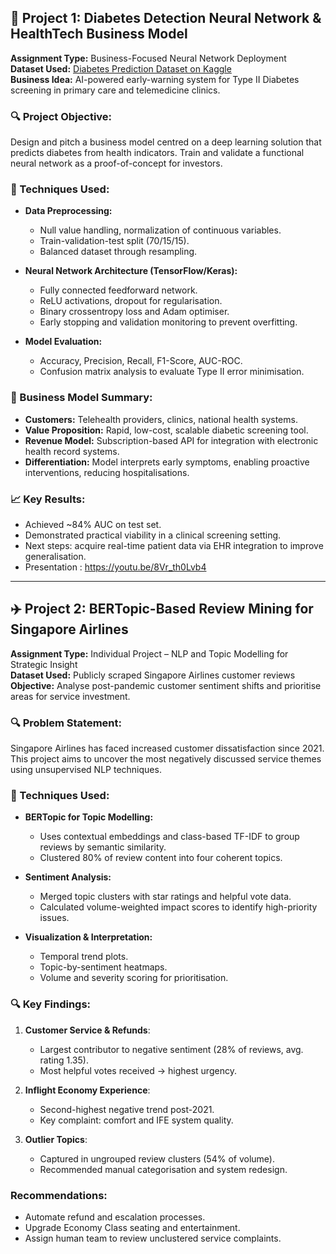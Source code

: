 ## 🚀 Project 1: Diabetes Detection Neural Network & HealthTech Business Model

**Assignment Type:** Business-Focused Neural Network Deployment  
**Dataset Used:** [Diabetes Prediction Dataset on Kaggle](https://www.kaggle.com/datasets/iammustafatz/diabetes-prediction-dataset)  
**Business Idea:** AI-powered early-warning system for Type II Diabetes screening in primary care and telemedicine clinics.

### 🔍 Project Objective:
Design and pitch a business model centred on a deep learning solution that predicts diabetes from health indicators. Train and validate a functional neural network as a proof-of-concept for investors.

### 🧠 Techniques Used:
- **Data Preprocessing:**
  - Null value handling, normalization of continuous variables.
  - Train-validation-test split (70/15/15).
  - Balanced dataset through resampling.

- **Neural Network Architecture (TensorFlow/Keras):**
  - Fully connected feedforward network.
  - ReLU activations, dropout for regularisation.
  - Binary crossentropy loss and Adam optimiser.
  - Early stopping and validation monitoring to prevent overfitting.

- **Model Evaluation:**
  - Accuracy, Precision, Recall, F1-Score, AUC-ROC.
  - Confusion matrix analysis to evaluate Type II error minimisation.

### 💼 Business Model Summary:
- **Customers:** Telehealth providers, clinics, national health systems.
- **Value Proposition:** Rapid, low-cost, scalable diabetic screening tool.
- **Revenue Model:** Subscription-based API for integration with electronic health record systems.
- **Differentiation:** Model interprets early symptoms, enabling proactive interventions, reducing hospitalisations.

### 📈 Key Results:
- Achieved ~84% AUC on test set.
- Demonstrated practical viability in a clinical screening setting.
- Next steps: acquire real-time patient data via EHR integration to improve generalisation.
- Presentation : https://youtu.be/8Vr_th0Lvb4

---

## ✈️ Project 2: BERTopic-Based Review Mining for Singapore Airlines

**Assignment Type:** Individual Project – NLP and Topic Modelling for Strategic Insight  
**Dataset Used:** Publicly scraped Singapore Airlines customer reviews  
**Objective:** Analyse post-pandemic customer sentiment shifts and prioritise areas for service investment.

### 🔍 Problem Statement:
Singapore Airlines has faced increased customer dissatisfaction since 2021. This project aims to uncover the most negatively discussed service themes using unsupervised NLP techniques.

### 🧠 Techniques Used:
- **BERTopic for Topic Modelling:**
  - Uses contextual embeddings and class-based TF-IDF to group reviews by semantic similarity.
  - Clustered 80% of review content into four coherent topics.

- **Sentiment Analysis:**
  - Merged topic clusters with star ratings and helpful vote data.
  - Calculated volume-weighted impact scores to identify high-priority issues.

- **Visualization & Interpretation:**
  - Temporal trend plots.
  - Topic-by-sentiment heatmaps.
  - Volume and severity scoring for prioritisation.

### 🔍 Key Findings:
1. **Customer Service & Refunds**:
   - Largest contributor to negative sentiment (28% of reviews, avg. rating 1.35).
   - Most helpful votes received → highest urgency.

2. **Inflight Economy Experience**:
   - Second-highest negative trend post-2021.
   - Key complaint: comfort and IFE system quality.

3. **Outlier Topics**:
   - Captured in ungrouped review clusters (54% of volume).
   - Recommended manual categorisation and system redesign.

### Recommendations:
- Automate refund and escalation processes.
- Upgrade Economy Class seating and entertainment.
- Assign human team to review unclustered service complaints.
